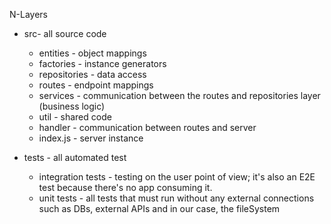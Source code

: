 N-Layers

- src- all source code

  - entities - object mappings
  - factories - instance generators
  - repositories - data access
  - routes - endpoint mappings
  - services - communication between the routes and repositories layer (business logic)
  - util - shared code
  - handler - communication between routes and server
  - index.js - server instance

- tests - all automated test
  - integration tests - testing on the user point of view; it's also an E2E test because there's no app consuming it.
  - unit tests - all tests that must run without any external connections such as DBs, external APIs and in our case, the fileSystem
